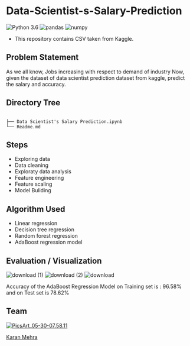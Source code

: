 # Data-Scientist-s-Salary-Prediction
![Python 3.6](https://img.shields.io/badge/Python-3.6-brightgreen.svg) ![pandas](https://img.shields.io/badge/Library-Pandas-orange.svg) ![numpy](https://img.shields.io/badge/Library-Numpy-orange.svg)

- This repository contains CSV taken from Kaggle.

## Problem Statement
As we all know, Jobs increasing with respect to demand of industry Now, given the dataset of data scientist prediction dataset from kaggle, predict the salary and accuracy.

## Directory Tree 
```

├── Data Scientist's Salary Prediction.ipynb
└── Readme.md
```

## Steps
- Exploring data
- Data cleaning
- Exploraty data analysis
- Feature engineering
- Feature scaling
- Model Buliding

## Algorithm Used
 - Linear regression
 - Decision tree regression
 - Random forest regression
 - AdaBoost regression model 
 
## Evaluation / Visualization
![download (1)](https://user-images.githubusercontent.com/62024355/87877980-0ec73080-c9ff-11ea-85c1-59cf4756020b.png)
![download (2)](https://user-images.githubusercontent.com/62024355/87877983-125ab780-c9ff-11ea-9edb-29394ededf92.png)
![download](https://user-images.githubusercontent.com/62024355/87877984-12f34e00-c9ff-11ea-92e4-6755d7d7dd8f.png)


Accuracy of the AdaBoost Regression Model on Training set is : 96.58% and on Test set is 78.62%


## Team
<a href="https://imgbb.com/"><img src="https://i.ibb.co/Fs4h7fZ/Pics-Art-05-30-07-58-11.jpg" alt="PicsArt_05-30-07.58.11" border="0">

[Karan Mehra](https://karanmehra7107.github.io/My-Portfolio/index.html)

